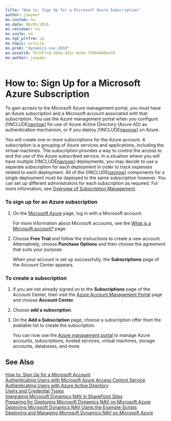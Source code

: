 ```yaml
---
title: "How to: Sign Up for a Microsoft Azure Subscription"
author: jswymer
ms.custom: na
ms.date: 06/05/2016
ms.reviewer: na
ms.suite: na
ms.tgt_pltfrm: na
ms.topic: article
ms.prod: "dynamics-nav-2018"
ms.assetid: 5533f7c8-364a-441c-8cbe-75864460ee39
ms.author: jswymer
---
```

# How to: Sign Up for a Microsoft Azure Subscription
To gain access to the Microsoft Azure management portal, you must have an Azure subscription and a Microsoft account associated with that subscription. You use the Azure management portal when you configure [!INCLUDE[navnow](includes/navnow_md.md)] for use of Azure Active Directory \(Azure AD\) as authentication mechanism, or if you deploy [!INCLUDE[navnow](includes/navnow_md.md)] on Azure.  

 You will create one or more subscriptions for the Azure account. A subscription is a grouping of Azure services and applications, including the virtual machines. The subscription provides a way to control the access to and the use of the Azure subscribed service. In a situation where you will have multiple [!INCLUDE[navnow](includes/navnow_md.md)] deployments, you may decide to use a separate subscription for each deployment in order to track expenses related to each deployment. All of the [!INCLUDE[navnow](includes/navnow_md.md)] components for a single deployment must be deployed to the same subscription however. You can set up different administrators for each subscription as required. For more information, see [Overview of Subscription Management](http://go.microsoft.com/fwlink/?LinkID=317945).  

### To sign up for an Azure subscription  

1. On the [Microsoft Azure](http://go.microsoft.com/fwlink/?LinkID=285197) page, log in with a Microsoft account.  

    For more information about Microsoft accounts, see the [What is a Microsoft account?](http://go.microsoft.com/fwlink/?LinkId=271494) page.  

2. Choose **Free Trial** and follow the instructions to create a new account. Alternatively, choose **Purchase Options** and then choose the agreement that suits your purpose.  

   When your account is set up successfully, the **Subscriptions** page of the Account Center appears.  

### To create a subscription  

1. If you are not already signed on to the **Subscriptions** page of the Account Center, then visit the [Azure Account Management Portal](http://go.microsoft.com/fwlink/?LinkID=317944) page and choose **Account Center**.  

2. Choose **add a subscription**.  

3. On the **Add a Subscription** page, choose a subscription offer from the available list to create the subscription.  

   You can now use the [Azure management portal](http://manage.windowsazure.com) to manage Azure accounts, subscriptions, hosted services, virtual machines, storage accounts, databases, and more.  

## See Also  
[How to: Sign Up for a Microsoft Account](How-to--Sign-Up-for-a-Microsoft-Account.md)   
[Authenticating Users with Microsoft Azure Access Control Service](Authenticating-Users-with-Microsoft-Azure-Access-Control-Service.md)   
[Authenticating Users with Azure Active Directory](Authenticating-Users-with-Azure-Active-Directory.md)   
[Users and Credential Types](Users-and-Credential-Types.md)   
[Integrating Microsoft Dynamics NAV in SharePoint Sites](Integrating-Microsoft-Dynamics-NAV-in-SharePoint-Sites.md)   
[Preparing for Deploying Microsoft Dynamics NAV on Microsoft Azure](Preparing-for-Deploying-Microsoft-Dynamics-NAV-on-Microsoft-Azure.md)   
[Deploying Microsoft Dynamics NAV Using the Example Scripts](Deploying-Microsoft-Dynamics-NAV-Using-the-Example-Scripts.md)   
[Deploying and Managing Microsoft Dynamics NAV on Microsoft Azure](Deploying-and-Managing-Microsoft-Dynamics-NAV-on-Microsoft-Azure.md)
